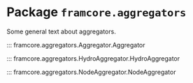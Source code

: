 # Package `framcore.aggregators`

Some general text about aggregators.

<!-- ::: framcore.aggregators -->
::: framcore.aggregators.Aggregator.Aggregator
    <!-- options:
        members:
            - aggregate
            - disaggregate
            - get_aggregation_map -->

::: framcore.aggregators.HydroAggregator.HydroAggregator

::: framcore.aggregators.NodeAggregator.NodeAggregator